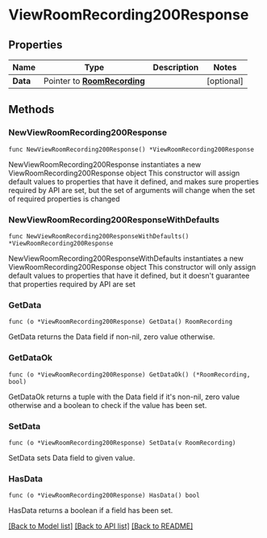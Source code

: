 # ViewRoomRecording200Response

## Properties

Name | Type | Description | Notes
------------ | ------------- | ------------- | -------------
**Data** | Pointer to [**RoomRecording**](RoomRecording.md) |  | [optional] 

## Methods

### NewViewRoomRecording200Response

`func NewViewRoomRecording200Response() *ViewRoomRecording200Response`

NewViewRoomRecording200Response instantiates a new ViewRoomRecording200Response object
This constructor will assign default values to properties that have it defined,
and makes sure properties required by API are set, but the set of arguments
will change when the set of required properties is changed

### NewViewRoomRecording200ResponseWithDefaults

`func NewViewRoomRecording200ResponseWithDefaults() *ViewRoomRecording200Response`

NewViewRoomRecording200ResponseWithDefaults instantiates a new ViewRoomRecording200Response object
This constructor will only assign default values to properties that have it defined,
but it doesn't guarantee that properties required by API are set

### GetData

`func (o *ViewRoomRecording200Response) GetData() RoomRecording`

GetData returns the Data field if non-nil, zero value otherwise.

### GetDataOk

`func (o *ViewRoomRecording200Response) GetDataOk() (*RoomRecording, bool)`

GetDataOk returns a tuple with the Data field if it's non-nil, zero value otherwise
and a boolean to check if the value has been set.

### SetData

`func (o *ViewRoomRecording200Response) SetData(v RoomRecording)`

SetData sets Data field to given value.

### HasData

`func (o *ViewRoomRecording200Response) HasData() bool`

HasData returns a boolean if a field has been set.


[[Back to Model list]](../README.md#documentation-for-models) [[Back to API list]](../README.md#documentation-for-api-endpoints) [[Back to README]](../README.md)


